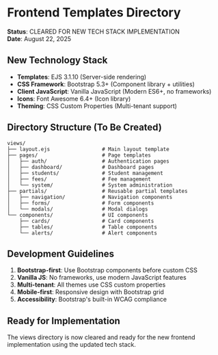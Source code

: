 # Frontend Templates Directory

**Status**: CLEARED FOR NEW TECH STACK IMPLEMENTATION  
**Date**: August 22, 2025

## New Technology Stack

- **Templates**: EJS 3.1.10 (Server-side rendering)
- **CSS Framework**: Bootstrap 5.3+ (Component library + utilities)
- **Client JavaScript**: Vanilla JavaScript (Modern ES6+, no frameworks)
- **Icons**: Font Awesome 6.4+ (Icon library)
- **Theming**: CSS Custom Properties (Multi-tenant support)

## Directory Structure (To Be Created)

```
views/
├── layout.ejs                 # Main layout template
├── pages/                     # Page templates
│   ├── auth/                  # Authentication pages
│   ├── dashboard/             # Dashboard pages
│   ├── students/              # Student management
│   ├── fees/                  # Fee management
│   └── system/                # System administration
├── partials/                  # Reusable partial templates
│   ├── navigation/            # Navigation components
│   ├── forms/                 # Form components
│   └── modals/                # Modal dialogs
└── components/                # UI components
    ├── cards/                 # Card components
    ├── tables/                # Table components
    └── alerts/                # Alert components
```

## Development Guidelines

1. **Bootstrap-first**: Use Bootstrap components before custom CSS
2. **Vanilla JS**: No frameworks, use modern JavaScript features
3. **Multi-tenant**: All themes use CSS custom properties
4. **Mobile-first**: Responsive design with Bootstrap grid
5. **Accessibility**: Bootstrap's built-in WCAG compliance

## Ready for Implementation

The views directory is now cleared and ready for the new frontend implementation using the updated tech stack.

